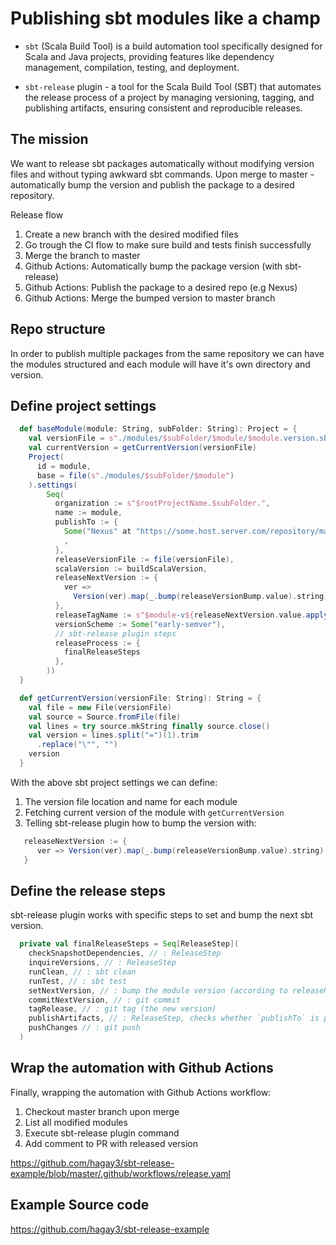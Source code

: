 # Publishing sbt modules like a champ

* `sbt` (Scala Build Tool) is a build automation tool specifically designed for Scala and Java projects, providing features like dependency management, compilation, testing, and deployment.

* `sbt-release` plugin - a tool for the Scala Build Tool (SBT) that automates the release process of a project by managing versioning, tagging, and publishing artifacts, ensuring consistent and reproducible releases.


## The mission
We want to release sbt packages automatically without modifying version files and without typing awkward sbt commands.
Upon merge to master - automatically bump the version and publish the package to a desired repository.

Release flow
1. Create a new branch with the desired modified files
2. Go trough the CI flow to make sure build and tests finish successfully
3. Merge the branch to master
4. Github Actions: Automatically bump the package version (with sbt-release)
5. Github Actions: Publish the package to a desired repo (e.g Nexus)
6. Github Actions: Merge the bumped version to master branch

## Repo structure
In order to publish multiple packages from the same repository we can have the modules structured and each module will have it's own directory and version.


## Define project settings
```scala
  def baseModule(module: String, subFolder: String): Project = {
    val versionFile = s"./modules/$subFolder/$module/$module.version.sbt"
    val currentVersion = getCurrentVersion(versionFile)
    Project(
      id = module,
      base = file(s"./modules/$subFolder/$module")
    ).settings(
        Seq(
          organization := s"$rootProjectName.$subFolder.",
          name := module,
          publishTo := {
            Some("Nexus" at "https://some.host.server.com/repository/maven-releases/")
            ,
          },
          releaseVersionFile := file(versionFile),
          scalaVersion := buildScalaVersion,
          releaseNextVersion := {
            ver =>
              Version(ver).map(_.bump(releaseVersionBump.value).string).getOrElse(versionFormatError(ver))
          },
          releaseTagName := s"$module-v${releaseNextVersion.value.apply(currentVersion)}",
          versionScheme := Some("early-semver"),
          // sbt-release plugin steps
          releaseProcess := {
            finalReleaseSteps
          },
        ))
  }

  def getCurrentVersion(versionFile: String): String = {
    val file = new File(versionFile)
    val source = Source.fromFile(file)
    val lines = try source.mkString finally source.close()
    val version = lines.split("=")(1).trim
      .replace("\"", "")
    version
  }
```
With the above sbt project settings we can define:
1. The version file location and name for each module
2. Fetching current version of the module with ``getCurrentVersion``
3. Telling sbt-release plugin how to bump the version with:
```scala
   releaseNextVersion := {
      ver => Version(ver).map(_.bump(releaseVersionBump.value).string).getOrElse(versionFormatError(ver))
   }
```

## Define the release steps
sbt-release plugin works with specific steps to set and bump the next sbt version. 
```scala
  private val finalReleaseSteps = Seq[ReleaseStep](
    checkSnapshotDependencies, // : ReleaseStep
    inquireVersions, // : ReleaseStep
    runClean, // : sbt clean
    runTest, // : sbt test
    setNextVersion, // : bump the module version (according to releaseNextVersion)
    commitNextVersion, // : git commit
    tagRelease, // : git tag (the new version)
    publishArtifacts, // : ReleaseStep, checks whether `publishTo` is properly set up (e.g: publish artifacts to nexus)
    pushChanges // : git push
  )
```

## Wrap the automation with Github Actions
Finally, wrapping the automation with Github Actions workflow:
1. Checkout master branch upon merge
2. List all modified modules
3. Execute sbt-release plugin command
4. Add comment to PR with released version

https://github.com/hagay3/sbt-release-example/blob/master/.github/workflows/release.yaml



## Example Source code
https://github.com/hagay3/sbt-release-example